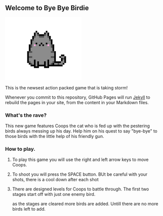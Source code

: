 ## Welcome to Bye Bye Birdie

![alt text](https://raw.githubusercontent.com/ewaldt4148/space-war-project/master/space-war/assets/images/cat_start_screen.png "Coops the Cat")

This is the newsest action packed game that is taking storm! 

Whenever you commit to this repository, GitHub Pages will run [Jekyll](https://jekyllrb.com/) to rebuild the pages in your site, from the content in your Markdown files.

### What's the rave?

This new game features Coops the cat who is fed up with the pestering birds always messing up his day. Help him on his quest to say "bye-bye" to those birds with the little help of his friendly gun.  

### How to play.

1. To play this game you will use the right and left arrow keys to move Coops.

2. To shoot you will press the SPACE button. BUt be careful with your shots, there is a cool down after each shot

3. There are designed levels for Coops to battle through. The first two stages start off with just one enemy bird.


   as the stages are cleared more birds are added. Untill there are no more birds left to add.
   
   
